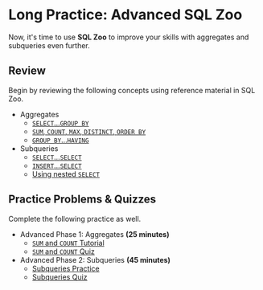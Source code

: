 # Long Practice: Advanced SQL Zoo

Now, it's time to use **SQL Zoo** to improve your skills with aggregates and
subqueries even further.

## Review

Begin by reviewing the following concepts using reference material in SQL Zoo.

* Aggregates
  * [`SELECT`...`GROUP BY`][aggregates reference1]
  * [`SUM`, `COUNT`, `MAX`, `DISTINCT`, `ORDER BY`][aggregates reference2]
  * [`GROUP BY`...`HAVING`][aggregates reference3]
* Subqueries
  * [`SELECT`...`SELECT`][subquery reference1]
  * [`INSERT`...`SELECT`][subquery reference2]
  * [Using nested `SELECT`][subquery reference3]

## Practice Problems & Quizzes

Complete the following practice as well.

* Advanced Phase 1: Aggregates __(25 minutes)__
  * [`SUM` and `COUNT` Tutorial][aggregates tutorial1]
  * [`SUM` and `COUNT` Quiz][aggregates quiz1]
* Advanced Phase 2: Subqueries __(45 minutes)__
  * [Subqueries Practice][subquery tutorial1]
  * [Subqueries Quiz][subquery quiz1]

[aggregates reference1]: https://sqlzoo.net/wiki/SELECT_.._GROUP_BY
[aggregates reference2]: https://sqlzoo.net/wiki/Using_SUM,_Count,_MAX,_DISTINCT_and_ORDER_BY
[aggregates reference3]: https://sqlzoo.net/wiki/Using_GROUP_BY_and_HAVING.

[aggregates tutorial1]: https://sqlzoo.net/wiki/SUM_and_COUNT
[aggregates quiz1]: https://sqlzoo.net/wiki/SUM_and_COUNT_Quiz

[subquery reference1]: https://sqlzoo.net/wiki/SELECT_.._SELECT
[subquery reference2]: https://sqlzoo.net/wiki/INSERT_.._SELECT
[subquery reference3]: https://sqlzoo.net/wiki/Using_nested_SELECT

[subquery tutorial1]: https://sqlzoo.net/wiki/SELECT_within_SELECT_Tutorial
[subquery quiz1]: https://sqlzoo.net/wiki/Nested_SELECT_Quiz
